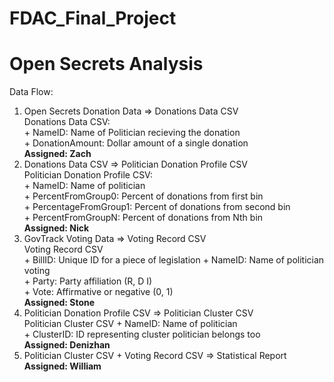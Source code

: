 # FDAC_Final_Project
Open Secrets Analysis
===============
Data Flow:
1. Open Secrets Donation Data => Donations Data CSV  
    Donations Data CSV:  
        + NameID: Name of Politician recieving the donation  
        + DonationAmount: Dollar amount of a single donation    
    __Assigned: Zach__  
2. Donations Data CSV => Politician Donation Profile CSV  
    Politician Donation Profile CSV:  
        + NameID: Name of politician  
        + PercentFromGroup0: Percent of donations from first bin  
        + PercentageFromGroup1: Percent of donations from second bin  
        + PercentFromGroupN: Percent of donations from Nth bin  
    __Assigned: Nick__  
3. GovTrack Voting Data => Voting Record CSV  
    Voting Record CSV  
        + BillID: Unique ID for a piece of legislation
        + NameID: Name of politician voting  
        + Party: Party affiliation (R, D I)  
        + Vote: Affirmative or negative (0, 1)  
    __Assigned: Stone__  
4. Politician Donation Profile CSV => Politician Cluster CSV  
    Politician Cluster CSV
        + NameID: Name of politician  
        + ClusterID: ID representing cluster politician belongs too  
    __Assigned: Denizhan__  
5. Politician Cluster CSV + Voting Record CSV => Statistical Report  
    __Assigned: William__  

